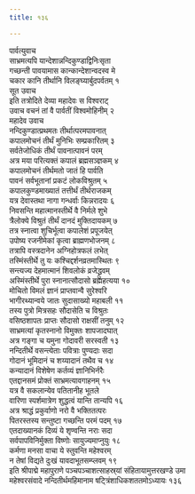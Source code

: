 ```yaml
---
title: १३६

---
```

पार्वत्युवाच  
साभ्रमत्यपि यान्देशान्नन्दिकुण्डाद्विनिःसृता  
गच्छन्ती पावयामास कान्कान्देशान्वदस्व मे  
चकार कानि तीर्थानि विलङ्घ्यार्बुदपर्वतम् १  
सूत उवाच  
इति तत्रोदिते देव्या महादेवः स विश्वराट्  
उवाच वचनं तां वै पार्वतीं विश्वमोहिनीम् २  
महादेव उवाच  
नन्दिकुण्डात्प्रथमतः तीर्थात्परमपावनात्  
कपालमोचनं तीर्थं मुनिभिः सम्प्रकारितम् ३  
सर्वतेजोधिकं तीर्थं पावनात्पावनं परम्  
अत्र मया परित्यक्तं कपालं ब्रह्मसञ्ज्ञकम् ४  
कपालमोचनं तीर्थमतो जातं हि पार्वति  
पावनं सर्वभूतानां प्रकटं लोकविश्रुतम् ५  
कपालकुण्डमाख्यातं तत्तीर्थं तीर्थराजकम्  
यत्र देवास्तथा नागा गन्धर्वाः किन्नरादयः ६  
निवसन्ति महात्मानस्तीर्थे वै निर्मले शुभे  
त्रैलोक्ये विश्रुतं तीर्थं दानदं मुक्तिदायकम् ७  
तत्र स्नात्वा शुचिर्भूत्वा कपालेशं प्रपूजयेत्  
उपोष्य रजनीमेकां कृत्वा ब्राह्मणभोजनम् ८  
तत्रापि वस्त्रदानेन अग्निहोत्रफलं लभेत्  
तस्मिंस्तीर्थे तु यः कश्चिद्दर्शनव्रतमास्थितः ९  
सन्त्यज्य देहमात्मानं शिवलोकं व्रजेद्ध्रुवम्  
अस्मिंस्तीर्थे पुरा स्नानात्सौदासो ब्रह्महत्यया १०  
मोचितो विमलं ज्ञानं प्राप्तवान्वै सुरेश्वरि  
भागीरथ्यान्वये जातः सुदासाख्यो महाबली ११  
तस्य पुत्रो मित्रसहः सौदासेति च विश्रुतः  
वसिष्ठशापतः प्राप्तः सौदासो राक्षसीं तनुम् १२  
साभ्रमत्यां कृतस्नानो विमुक्तः शापजादघात्  
अत्र गङ्गा च यमुना गोदावरी सरस्वती १३  
नन्दितीर्थे वसन्त्येताः पवित्राः पुण्यदाः सदा  
गोदानं भूमिदानं च शय्यादानं तथैव च १४  
कन्यादानं विशेषेण कर्तव्यं ज्ञानिभिर्नरैः  
एतद्दानसमं प्रोक्तं साभ्रमत्यावगाहनम् १५  
यत्र वै सकलान्येव पतितानीह भूतले  
वारिणा स्पर्शमात्रेण शुद्धत्वं यान्ति तान्यपि १६  
अत्र श्राद्धं प्रकुर्वाणो नरो वै भक्तितत्परः  
पितरस्तस्य सन्तुष्टा गच्छन्ति परमं पदम् १७  
एतदाख्यानकं दिव्यं ये शृण्वन्ति नराः सदा  
सर्वपापविनिर्मुक्ता विष्णोः सायुज्यमाप्नुयुः १८  
कर्मणा मनसा वाचा ये स्तुवन्ति महेश्वरम्  
न तेषां विद्यते दुःखं यावदाभूतसम्प्लवम् १९  
इति श्रीपाद्मे महापुराणे पञ्चपञ्चाशत्साहस्र्यां संहितायामुत्तरखण्डे उमा  
महेश्वरसंवादे नन्दितीर्थमहिमानाम षट्त्रिंशाधिकशततमोऽध्यायः १३६